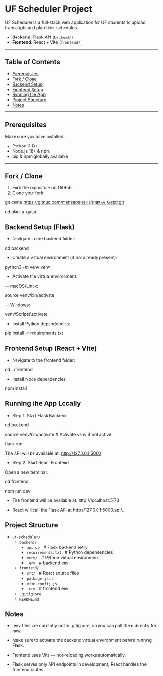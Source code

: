 # UF Scheduler Project

UF Scheduler is a full-stack web application for UF students to upload transcripts and plan their schedules.  

- **Backend:** Flask API (`backend/`)  
- **Frontend:** React + Vite (`frontend/`)  

---

## Table of Contents

- [Prerequisites](#prerequisites)  
- [Fork / Clone](#fork--clone)  
- [Backend Setup](#backend-setup-flask)  
- [Frontend Setup](#frontend-setup-react--vite)  
- [Running the App](#running-the-app-locally)  
- [Project Structure](#project-structure)  
- [Notes](#notes)  

---

## Prerequisites

Make sure you have installed:

- Python 3.10+  
- Node.js 18+ & npm  
- pip & npm globally available  

---

## Fork / Clone

1. Fork the repository on GitHub.  
2. Clone your fork:


git clone https://github.com/mansapatel111/Plan-A-Gator.git

cd plan-a-gator


## Backend Setup (Flask)

- Navigate to the backend folder:

cd backend


- Create a virtual environment (if not already present):

python3 -m venv venv


- Activate the virtual environment:

-- macOS/Linux:

source venv/bin/activate


-- Windows:

venv\Scripts\activate


- Install Python dependencies:

pip install -r requirements.txt



## Frontend Setup (React + Vite)

- Navigate to the frontend folder:

cd ../frontend


- Install Node dependencies:

npm install


## Running the App Locally

- Step 1: Start Flask Backend 

cd backend

source venv/bin/activate   # Activate venv if not active

flask run

The API will be available at: http://127.0.0.1:5000

- Step 2: Start React Frontend

Open a new terminal:

cd frontend

npm run dev

- The frontend will be available at: http://localhost:5173

- React will call the Flask API at http://127.0.0.1:5000/api/...

## Project Structure

- `uf-scheduler/`
  - `backend/`
    - `app.py` &nbsp;&nbsp;# Flask backend entry
    - `requirements.txt` &nbsp;&nbsp;# Python dependencies
    - `venv/` &nbsp;&nbsp;# Python virtual environment 
    - `.env` &nbsp;&nbsp;# backend env
  - `frontend/`
    - `src/` &nbsp;&nbsp;# React source files
    - `package.json`
    - `vite.config.js`
    - `.env` &nbsp;&nbsp;# frontend env
  - `.gitignore`
  - `README.md`

## Notes

- .env files are currently not in .gitignore, so you can pull them directly for now.

- Make sure to activate the backend virtual environment before running Flask.

- Frontend uses Vite — hot-reloading works automatically.

- Flask serves only API endpoints in development; React handles the frontend routes.
